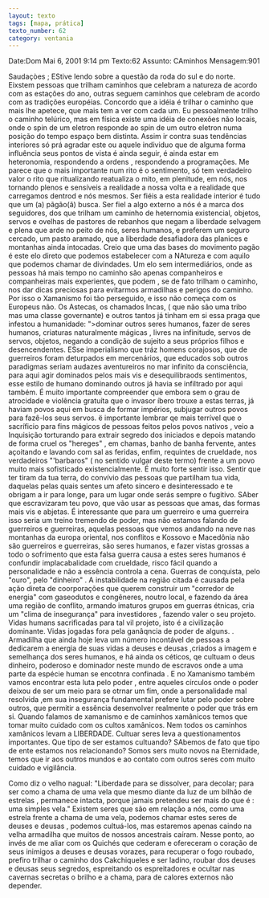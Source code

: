 ```yaml
---
layout: texto
tags: [mapa, prática]
texto_number: 62
category: ventania
---
```

Date:Dom Mai 6, 2001 9:14 pm
Texto:62
Assunto: CAminhos
Mensagem:901

Saudaçòes ; 
EStive lendo sobre a questão da roda do sul e do norte. 
Eixstem pessoas que trilham caminhos que celebram a natureza de acordo com as estações do ano, outras seguem caminhos que celebram de acordo com as tradições européias. 
Concordo que a idéia é trilhar o caminho que mais lhe apetece, que mais tem a ver com cada um. 
Eu pessoalmente trilho o caminho telúrico, mas em física existe uma idéia de conexões não locais, onde o spin de um eletron responde ao spin de um outro eletron numa posição do tempo espaço bem distinta. 
Assim ir contra suas tendências interiores só prá agradar este ou aquele individuo que de alguma forma influência seus pontos de vista é ainda seguir, é ainda estar em heteronomia, respondendo a ordens , respondendo a programações. 
Me parece que o mais importante num rito é o sentimento, só tem verdadeiro valor o rito que ritualizando reatualiza o mito, em plenitude, em nós, nos tornando plenos e sensíveis a realidade a nossa volta e a realidade que carregamos dentrod e nós mesmos. 
Ser fiéis a esta realidade interior é tudo que um (a) pãgão(ã) busca. 
Ser fiel a algo externo a nós é a marca dos seguidores, dos que trilham um caminho de heternomia existencial, objetos, servos e ovelhas de pastores de rebanhos que negam a liberdade selvagem e plena que arde no peito de nós, seres humanos, e preferem um seguro cercado, um pasto aramado, que a liberdade desafiadora das planices e montanhas ainda intocadas. 
Creio que uma das bases do movimento pagão é este elo direto que podemos estabelecer com a NAtureza e com aquilo que podemos chamar de divindades. 
Um elo sem intermediários, onde as pessoas há mais tempo no caminho são apenas companheiros e companheiras mais experientes, que podem , se de fato trilham o caminho, nos dar dicas preciosas para evitarmos armadilhas e perigos do caminho. 
Por isso o Xamanismo foi tão perseguido, e isso não começa com os Europeus não. 
Os Astecas, os chamados Incas, ( que não são uma tribo mas uma classe governante) e outros tantos já tinham em si essa praga que infestou a humanidade: ">dominar outros seres humanos, fazer de seres humanos, criaturas naturalmente mágicas , livres na infinitude, servos de servos, objetos, negando a condição de sujeito a seus próprios filhos e desencendentes. 
ESse imperialismo que tráz homens corajosos, que de guerreiros foram deturpados em mercenários, que educados sob outros paradigmas seriam audazes aventureiros no mar infinito da consciência, para aqui agir dominados pelos mais vis e desequilibraods sentimentos, esse estilo de humano dominando outros já havia se infiltrado por aqui também. 
É muito importante compreender que embora sem o grau de atrocidade e violência gratuíta que o invasor íbero trouxe a estas terras, já haviam povos aqui em busca de formar impérios, subjugar outros povos para fazê-los seus servos. 
ë importante lembrar qe mais terrível que o sacríficio para fins mágicos de pessoas feitos pelos povos nativos , veio a Inquisição torturando para extrair segredo dos iniciados e depois matando de forma cruel os "hereges" , em chamas, banho de banha fervente, antes açoitando e lavando com sal as feridas, enfim, requintes de crueldade, nos verdadeiros "'barbaros" ( no sentido vulgar deste termo) frente a um povo muito mais sofisticado existencialmente. 
É muito forte sentir isso. 
Sentir que ter tiram da tua terra, do convívio das pessoas que partilham tua vida, daquelas pelas quais sentes um afeto sincero e desinteressado e te obrigam a ir para longe, para um lugar onde serás sempre o fugitivo. 
SAber que escravizaram teu povo, que vão usar as pessoas que amas, das formas mais vis e abjetas. 
É interessante que para um guerreiro e uma guerreira isso seria um treino tremendo de poder, mas não estamos falando de guerreiros e guerreiras, aquelas pessoas que vemos andando na neve nas montanhas da europa oriental, nos conflitos e Kossovo e Macedônia não são guerreiros e guerreiras, são seres humanos, e fazer vistas grossas a todo o sofrimento que esta falsa guerra causa a estes seres humanos é confundir implacabalidade com crueldade, risco fácil quando a personalidade e não a essência controla a cena. 
Guerras de conquista, pelo "ouro", pelo "dinheiro" . 
A instabilidade na região citada é causada pela ação direta de coorporações que querem construir um "corredor de energia" com gaseodutos e congêneres, noutro local, e fazendo da área uma região de conflito, armando imaturos grupos em guerras étnicas, cria um "clima de insegurança" para investidores , fazendo valer o seu projeto. 
Vidas humans sacrificadas para tal vil projeto, isto é a civilização dominante. 
Vidas jogadas fora pela ganâqncia de poder de alguns. 
. 
Armadilha que ainda hoje leva um número incontável de pessoas a dedicarem a energia de suas vidas a deuses e deusas ,criados a imagem e semelhança dos seres humanos, e há ainda os céticos, qe cultuam o deus dinheiro, poderoso e dominador neste mundo de escravos onde a uma parte da espécie human se encotnra confinada . 
E no Xamanismo também vamos encontrar esta luta pelo poder , entre aqueles círculos onde o poder deixou de ser um meio para se otrnar um fim, onde a personalidade mal resolvida ,em sua insegurança fundamental prefere lutar pelo poder sobre outros, que permitir a essência desenvolver realmente o poder que trás em si. 
Quando falamos de xamanismo e de caminhos xamânicos temos que tomar muito cuidado com os cultos xamânicos. 
Nem todos os caminhos xamânicos levam a LIBERDADE. 
Cultuar seres leva a questionamentos importantes. 
Que tipo de ser estamos cultuando? 
SAbemos de fato que tipo de ente estamos nos relacionando? 
Somos sers muito novos na Eternidade, temos que ir aos outros mundos e ao contato com outros seres com muito cuidado e vigilância. 

Como diz o velho nagual: 
"Liberdade para se dissolver, para decolar; para ser como a chama de uma vela que mesmo diante da luz de um bilhão de estrelas , permanece intacta, porque jamais pretendeu ser mais do que é : uma simples vela." 
Existem seres que são em relação a nós, como uma estrela frente a chama de uma vela, podemos chamar estes seres de deuses e deusas , podemos cultuá-los, mas estaremos apenas caindo na velha armadilha que muitos de nossos ancestrais caíram. 
Nesse ponto, ao invés de me aliar com os Quichés que cederam e ofereceram o coração de seus inimigos a deuses e deusas vorazes, para recuperar o fogo roubado, prefiro trilhar o caminho dos Cakchiqueles e ser ladino, roubar dos deuses e deusas seus segredos, espreitando os espreitadores e ocultar nas cavernas secretas o brilho e a chama, para de calores externos não depender.
